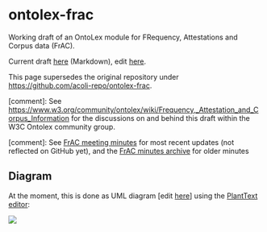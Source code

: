 # ontolex-frac
Working draft of an OntoLex module for FRequency, Attestations and Corpus data (FrAC). 

Current draft [here](index.md) (Markdown), edit [here](https://github.com/ontolex/frequency-attestation-corpus-information/edit/master/index.md).

This page supersedes the original repository under https://github.com/acoli-repo/ontolex-frac. 

[comment]: See https://www.w3.org/community/ontolex/wiki/Frequency,_Attestation_and_Corpus_Information for the discussions on and behind this draft within the W3C Ontolex community group.

[comment]: See [FrAC meeting minutes](https://docs.google.com/document/d/1N2w_r6WLhFGESSMSUkG5FSROorXscDMQuB77qg9uDIA/edit) for most recent updates (not reflected on GitHub yet), and the [FrAC minutes archive](https://www.w3.org/community/ontolex/wiki/Frequency,_Attestation_and_Corpus_Information) for older minutes

## Diagram

At the moment, this is done as UML diagram [edit [here](https://github.com/ontolex/frequency-attestation-corpus-information/edit/master/img/diagram.puml)] using the [PlantText editor](https://www.planttext.com/):

![](http://www.plantuml.com/plantuml/proxy?src=https://raw.githubusercontent.com/ontolex/frequency-attestation-corpus-information/master/img/diagram.puml?cache=no)
